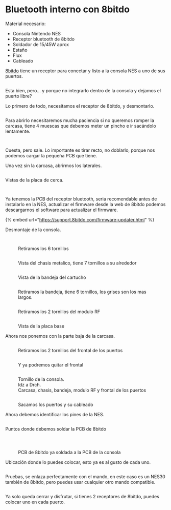 # Bluetooth interno con 8bitdo

Material necesario:

* Consola Nintendo NES
* Receptor bluetooth de 8bitdo
* Soldador de 15/45W aprox
* Estaño
* Flux
* Cableado



[8bitdo](https://www.8bitdo.com/retro-receiver-nes/) tiene un receptor para conectar y listo a la consola NES a uno de sus puertos.&#x20;

<figure><img src="../.gitbook/assets/image (4) (1).png" alt=""><figcaption></figcaption></figure>

Esta bien, pero... y porque no integrarlo dentro de la consola y dejamos el puerto libre?



Lo primero de todo, necesitamos el receptor de 8bitdo, y desmontarlo.&#x20;

<figure><img src="../.gitbook/assets/image (3) (1).png" alt=""><figcaption></figcaption></figure>

Para abrirlo necesitaremos mucha paciencia si no queremos romper la carcasa, tiene 4 muescas que debemos meter un pincho e ir sacándolo lentamente.&#x20;

<figure><img src="../.gitbook/assets/image (5) (1).png" alt=""><figcaption></figcaption></figure>

<figure><img src="../.gitbook/assets/image (6) (1).png" alt=""><figcaption></figcaption></figure>

Cuesta, pero sale. Lo importante es tirar recto, no doblarlo, porque nos podemos cargar la pequeña PCB que tiene.&#x20;

Una vez sin la carcasa, abrirmos los laterales.&#x20;

<figure><img src="../.gitbook/assets/image (8) (1).png" alt=""><figcaption></figcaption></figure>

Vistas de la placa de cerca.&#x20;

<figure><img src="../.gitbook/assets/image (9) (1).png" alt=""><figcaption></figcaption></figure>

<figure><img src="../.gitbook/assets/image (10) (1).png" alt=""><figcaption></figcaption></figure>

Ya tenemos la PCB del receptor bluetooth, seria recomendable antes de instalarlo en la NES, actualizar el firmware desde la web de 8bitdo podemos descargarnos el software para actualizar el firmware.&#x20;

{% embed url="https://support.8bitdo.com/firmware-updater.html" %}

Desmontaje de la consola.

<figure><img src="../.gitbook/assets/image (12) (1).png" alt=""><figcaption></figcaption></figure>

<figure><img src="../.gitbook/assets/image (13) (1).png" alt=""><figcaption><p>Retiramos los 6 tornillos</p></figcaption></figure>

<figure><img src="../.gitbook/assets/image (14) (1).png" alt=""><figcaption><p>Vista del chasis metalico, tiene 7 tornillos a su alrededor </p></figcaption></figure>

<figure><img src="../.gitbook/assets/image (15).png" alt=""><figcaption><p>Vista de la bandeja del cartucho</p></figcaption></figure>

<figure><img src="../.gitbook/assets/image (16).png" alt=""><figcaption><p>Retiramos la bandeja, tiene 6 tornillos, los grises son los mas largos.</p></figcaption></figure>

<figure><img src="../.gitbook/assets/image (17).png" alt=""><figcaption><p>Retiramos los 2 tornillos del modulo RF</p></figcaption></figure>

<figure><img src="../.gitbook/assets/image (18).png" alt=""><figcaption><p>Vista de la placa base</p></figcaption></figure>



Ahora nos ponemos con la parte baja de la carcasa.&#x20;

<figure><img src="../.gitbook/assets/image (19).png" alt=""><figcaption><p>Retiramos los 2 tornillos del frontal de los puertos</p></figcaption></figure>

<figure><img src="../.gitbook/assets/image (20).png" alt=""><figcaption><p>Y ya podremos quitar el frontal</p></figcaption></figure>

<figure><img src="../.gitbook/assets/image (21).png" alt=""><figcaption><p>Tornillo de la consola.<br>Idz a Drch.<br>Carcasa, chasis, bandeja, modulo RF y frontal de los puertos</p></figcaption></figure>

<figure><img src="../.gitbook/assets/image (22).png" alt=""><figcaption><p>Sacamos los puertos y su cableado</p></figcaption></figure>



Ahora debemos identificar los pines de la NES.

<figure><img src="../.gitbook/assets/image (11) (1).png" alt=""><figcaption></figcaption></figure>

Puntos donde debemos soldar la PCB de 8bitdo

<figure><img src="../.gitbook/assets/image (24).png" alt=""><figcaption></figcaption></figure>

<figure><img src="../.gitbook/assets/image (25).png" alt=""><figcaption></figcaption></figure>

<figure><img src="../.gitbook/assets/image (26).png" alt=""><figcaption><p>PCB de 8bitdo ya soldada a la PCB de la consola</p></figcaption></figure>

Ubicación donde lo puedes colocar, esto ya es al gusto de cada uno.&#x20;

<figure><img src="../.gitbook/assets/image (27).png" alt=""><figcaption></figcaption></figure>

Pruebas, se enlaza perfectamente con el mando, en este caso es un NES30 también de 8bitdo, pero puedes usar cualquier otro mando compatible.&#x20;

<figure><img src="../.gitbook/assets/image (28).png" alt=""><figcaption></figcaption></figure>

Ya solo queda cerrar y disfrutar, si tienes 2 receptores de 8bitdo, puedes colocar uno en cada puerto.&#x20;

<figure><img src="../.gitbook/assets/image (29).png" alt=""><figcaption></figcaption></figure>
